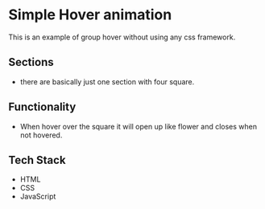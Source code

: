 
# Simple Hover animation

This is an example of group hover without using any css framework.


## Sections
- there are basically just one section with four square.

## Functionality
- When hover over the square it will open up like flower and closes when not hovered.


## Tech Stack

- HTML
- CSS
- JavaScript